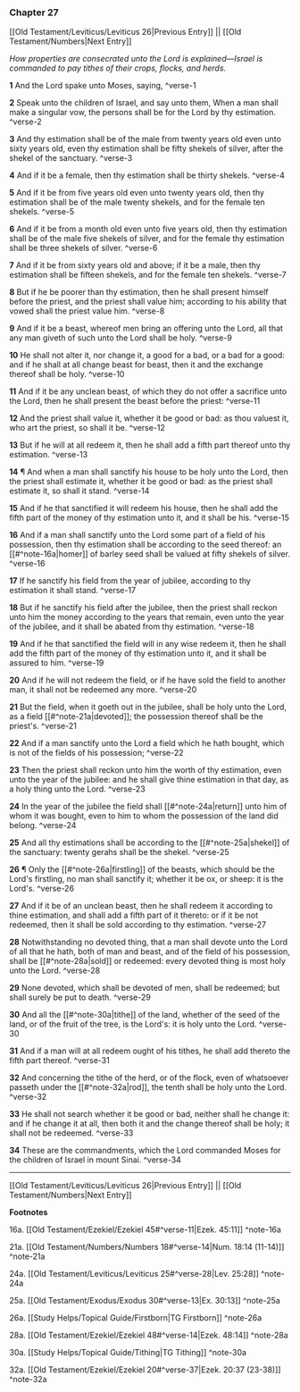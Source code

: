 ### Chapter 27

[[Old Testament/Leviticus/Leviticus 26|Previous Entry]]  ||  [[Old Testament/Numbers|Next Entry]]

*How properties are consecrated unto the Lord is explained—Israel is commanded to pay tithes of their crops, flocks, and herds.*

**1**  And the Lord spake unto Moses, saying, ^verse-1

**2**  Speak unto the children of Israel, and say unto them, When a man shall make a singular vow, the persons shall be for the Lord by thy estimation. ^verse-2

**3**  And thy estimation shall be of the male from twenty years old even unto sixty years old, even thy estimation shall be fifty shekels of silver, after the shekel of the sanctuary. ^verse-3

**4**  And if it be a female, then thy estimation shall be thirty shekels. ^verse-4

**5**  And if it be from five years old even unto twenty years old, then thy estimation shall be of the male twenty shekels, and for the female ten shekels. ^verse-5

**6**  And if it be from a month old even unto five years old, then thy estimation shall be of the male five shekels of silver, and for the female thy estimation shall be three shekels of silver. ^verse-6

**7**  And if it be from sixty years old and above; if it be a male, then thy estimation shall be fifteen shekels, and for the female ten shekels. ^verse-7

**8**  But if he be poorer than thy estimation, then he shall present himself before the priest, and the priest shall value him; according to his ability that vowed shall the priest value him. ^verse-8

**9**  And if it be a beast, whereof men bring an offering unto the Lord, all that any man giveth of such unto the Lord shall be holy. ^verse-9

**10**  He shall not alter it, nor change it, a good for a bad, or a bad for a good: and if he shall at all change beast for beast, then it and the exchange thereof shall be holy. ^verse-10

**11**  And if it be any unclean beast, of which they do not offer a sacrifice unto the Lord, then he shall present the beast before the priest: ^verse-11

**12**  And the priest shall value it, whether it be good or bad: as thou valuest it, who art the priest, so shall it be. ^verse-12

**13**  But if he will at all redeem it, then he shall add a fifth part thereof unto thy estimation. ^verse-13

**14**  ¶ And when a man shall sanctify his house to be holy unto the Lord, then the priest shall estimate it, whether it be good or bad: as the priest shall estimate it, so shall it stand. ^verse-14

**15**  And if he that sanctified it will redeem his house, then he shall add the fifth part of the money of thy estimation unto it, and it shall be his. ^verse-15

**16**  And if a man shall sanctify unto the Lord some part of a field of his possession, then thy estimation shall be according to the seed thereof: an [[#^note-16a|homer]] of barley seed shall be valued at fifty shekels of silver. ^verse-16

**17**  If he sanctify his field from the year of jubilee, according to thy estimation it shall stand. ^verse-17

**18**  But if he sanctify his field after the jubilee, then the priest shall reckon unto him the money according to the years that remain, even unto the year of the jubilee, and it shall be abated from thy estimation. ^verse-18

**19**  And if he that sanctified the field will in any wise redeem it, then he shall add the fifth part of the money of thy estimation unto it, and it shall be assured to him. ^verse-19

**20**  And if he will not redeem the field, or if he have sold the field to another man, it shall not be redeemed any more. ^verse-20

**21**  But the field, when it goeth out in the jubilee, shall be holy unto the Lord, as a field [[#^note-21a|devoted]]; the possession thereof shall be the priest's. ^verse-21

**22**  And if a man sanctify unto the Lord a field which he hath bought, which is not of the fields of his possession; ^verse-22

**23**  Then the priest shall reckon unto him the worth of thy estimation, even unto the year of the jubilee: and he shall give thine estimation in that day, as a holy thing unto the Lord. ^verse-23

**24**  In the year of the jubilee the field shall [[#^note-24a|return]] unto him of whom it was bought, even to him to whom the possession of the land did belong. ^verse-24

**25**  And all thy estimations shall be according to the [[#^note-25a|shekel]] of the sanctuary: twenty gerahs shall be the shekel. ^verse-25

**26**  ¶ Only the [[#^note-26a|firstling]] of the beasts, which should be the Lord's firstling, no man shall sanctify it; whether it be ox, or sheep: it is the Lord's. ^verse-26

**27**  And if it be of an unclean beast, then he shall redeem it according to thine estimation, and shall add a fifth part of it thereto: or if it be not redeemed, then it shall be sold according to thy estimation. ^verse-27

**28**  Notwithstanding no devoted thing, that a man shall devote unto the Lord of all that he hath, both of man and beast, and of the field of his possession, shall be [[#^note-28a|sold]] or redeemed: every devoted thing is most holy unto the Lord. ^verse-28

**29**  None devoted, which shall be devoted of men, shall be redeemed; but shall surely be put to death. ^verse-29

**30**  And all the [[#^note-30a|tithe]] of the land, whether of the seed of the land, or of the fruit of the tree, is the Lord's: it is holy unto the Lord. ^verse-30

**31**  And if a man will at all redeem ought of his tithes, he shall add thereto the fifth part thereof. ^verse-31

**32**  And concerning the tithe of the herd, or of the flock, even of whatsoever passeth under the [[#^note-32a|rod]], the tenth shall be holy unto the Lord. ^verse-32

**33**  He shall not search whether it be good or bad, neither shall he change it: and if he change it at all, then both it and the change thereof shall be holy; it shall not be redeemed. ^verse-33

**34**  These are the commandments, which the Lord commanded Moses for the children of Israel in mount Sinai. ^verse-34


---
[[Old Testament/Leviticus/Leviticus 26|Previous Entry]]  ||  [[Old Testament/Numbers|Next Entry]]


**Footnotes**


16a. [[Old Testament/Ezekiel/Ezekiel 45#^verse-11|Ezek. 45:11]] ^note-16a

21a. [[Old Testament/Numbers/Numbers 18#^verse-14|Num. 18:14 (11-14)]] ^note-21a

24a. [[Old Testament/Leviticus/Leviticus 25#^verse-28|Lev. 25:28]] ^note-24a

25a. [[Old Testament/Exodus/Exodus 30#^verse-13|Ex. 30:13]] ^note-25a

26a. [[Study Helps/Topical Guide/Firstborn|TG Firstborn]] ^note-26a

28a. [[Old Testament/Ezekiel/Ezekiel 48#^verse-14|Ezek. 48:14]] ^note-28a

30a. [[Study Helps/Topical Guide/Tithing|TG Tithing]] ^note-30a

32a. [[Old Testament/Ezekiel/Ezekiel 20#^verse-37|Ezek. 20:37 (23-38)]] ^note-32a